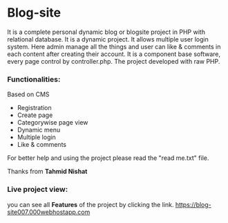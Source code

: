 # Blog-site
It is a complete personal dynamic blog or blogsite project in PHP with relational database. It is a dynamic project. It allows multiple user login system. Here admin manage all the things and user can like & comments in each content after creating their account. It is a component base software, every page control by controller.php. The project developed with raw PHP.

### Functionalities:
Based on CMS
- Registration
- Create page
- Categorywise page view
- Dynamic menu
- Multiple login
- Like & comments

For better help and using the project please read the "read me.txt" file.

Thanks from **Tahmid Nishat**

### Live project view:
you can see all **Features** of the project by clicking the link. https://blog-site007.000webhostapp.com 

